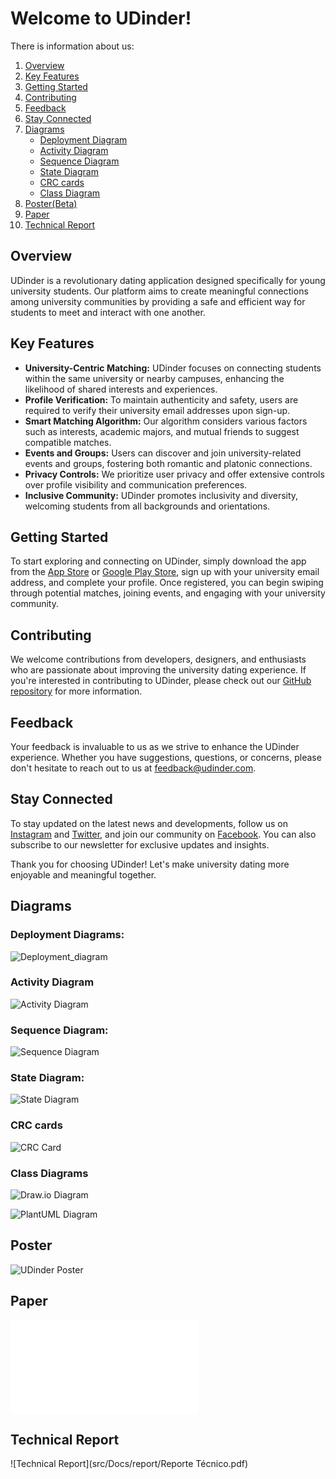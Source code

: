 # Welcome to UDinder!
There is information about us:
1. [Overview](#overview)
2. [Key Features](#key-features)
3. [Getting Started](#getting-started)
4. [Contributing](#contributing)
5. [Feedback](#feedback)
6. [Stay Connected](#stay-connected)
7. [Diagrams](#diagrams)
    - [Deployment Diagram](#deployment-diagrams)
    - [Activity Diagram](#activity-diagram)
    - [Sequence Diagram](#sequence-diagram)
    - [State Diagram](#state-diagram)
    - [CRC cards](#crc-cards)
    - [Class Diagram](#class-diagrams)
8. [Poster(Beta)](#poster)
9. [Paper](#paper)
10. [Technical Report](#technical-report)



## Overview
UDinder is a revolutionary dating application designed specifically for young university students. Our platform aims to create meaningful connections among university communities by providing a safe and efficient way for students to meet and interact with one another.

## Key Features
- **University-Centric Matching:** UDinder focuses on connecting students within the same university or nearby campuses, enhancing the likelihood of shared interests and experiences.
- **Profile Verification:** To maintain authenticity and safety, users are required to verify their university email addresses upon sign-up.
- **Smart Matching Algorithm:** Our algorithm considers various factors such as interests, academic majors, and mutual friends to suggest compatible matches.
- **Events and Groups:** Users can discover and join university-related events and groups, fostering both romantic and platonic connections.
- **Privacy Controls:** We prioritize user privacy and offer extensive controls over profile visibility and communication preferences.
- **Inclusive Community:** UDinder promotes inclusivity and diversity, welcoming students from all backgrounds and orientations.

## Getting Started
To start exploring and connecting on UDinder, simply download the app from the [App Store](#) or [Google Play Store](#), sign up with your university email address, and complete your profile. Once registered, you can begin swiping through potential matches, joining events, and engaging with your university community.

## Contributing
We welcome contributions from developers, designers, and enthusiasts who are passionate about improving the university dating experience. If you're interested in contributing to UDinder, please check out our [GitHub repository](#) for more information.

## Feedback
Your feedback is invaluable to us as we strive to enhance the UDinder experience. Whether you have suggestions, questions, or concerns, please don't hesitate to reach out to us at [feedback@udinder.com](mailto:feedback@udinder.com).

## Stay Connected
To stay updated on the latest news and developments, follow us on [Instagram](#) and [Twitter](#), and join our community on [Facebook](#). You can also subscribe to our newsletter for exclusive updates and insights.

Thank you for choosing UDinder! Let's make university dating more enjoyable and meaningful together.


## Diagrams
### Deployment Diagrams:
![Deployment_diagram](src/Docs/deployment_diagram/out/DiagramDeploy.png)


### Activity Diagram
![Activity Diagram](src/Docs/activity_diagram/out/user_activities.png)


### Sequence Diagram:

![Sequence Diagram](src/Docs/sequence_diagram/out/class_18.png)


### State Diagram:
![State Diagram](src/Docs/state_diagram/out/main.png)


### CRC cards
![CRC Card](src/Docs/CRC_cards/All_cards.png)


### Class Diagrams
![Draw.io Diagram](src/Docs/class_diagram/out/18_03_24.png)

![PlantUML Diagram](src/Docs/class_diagram/out/app.png)



## Poster
![UDinder Poster](src/poster/UDinder_poster.png)

## Paper
![PaperOfUDinder](src/paper/paper.pdf)

## Technical Report
![Technical Report](src/Docs/report/Reporte Técnico.pdf)
